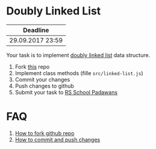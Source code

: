 # Doubly Linked List

| Deadline   |
|------------|
| 29.09.2017 23:59 |

Your task is to implement [doubly linked list](https://en.wikipedia.org/wiki/Doubly_linked_list) data structure.

1. Fork [this](https://github.com/rolling-scopes-school/doubly-linked-list) repo
2. Implement class methods (fille `src/linked-list.js`)
3. Commit your changes
4. Push changes to github
5. Submit your task to [RS School Padawans](https://github.com/rolling-scopes/front-end-course/wiki/RS-School-Padawans)

# FAQ
1. [How to fork github repo](https://help.github.com/articles/fork-a-repo/)
2. [How to commit and push changes](https://help.github.com/articles/adding-a-file-to-a-repository-using-the-command-line/)
